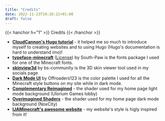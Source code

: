 ```yaml
---
title: "Credits"
date: 2022-11-23T19:26:21+01:00
draft: false
---
```


{{< hanchor h="1" >}}
Credits
{{< /hanchor >}}



- [**CloudCannon's Hugo tutorial**](https://cloudcannon.com/community/learn/hugo-beginner-tutorial/) - it helped me so much to introduce myself to creating websites and to using Hugo (Hugo's documentation is hard to understand imo)!
- [**typeface-minecraft**](https://github.com/South-Paw/typeface-minecraft) ([License](https://github.com/South-Paw/typeface-minecraft/blob/master/LICENSE)) by South-Paw is the fonts package I used for one of the Minecraft fonts.
- [**skinview3d**](https://github.com/bs-community/skinview3d) by bs-community is the 3D skin viewer tool used in my socials page
- [**Dark Mode UI**](https://github.com/Offroaders123/Dark-Mode) by Offroaders123 is the color palette I used for all the Minecraft style buttons on my site while in dark mode.
- [**Complementary Reimagined**](https://www.complementary.dev/reimagined/) - the shader used for my home page light mode background (Ulorium Games lobby)
- [**Overimagined Shaders**](https://github.com/isuewo/OverimaginedShaders) - the shader used for my home page dark mode background (NoxCity)
- [**IJAMinecraft's awesome website**](https://ijaminecraft.com/) - my website's style is higly inspired from it!